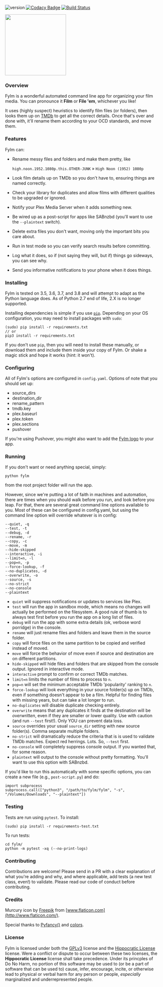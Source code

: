 ![version](https://img.shields.io/badge/version-0.3.0--beta-green.svg) [![Codacy Badge](https://app.codacy.com/project/badge/Grade/d88f475bb75b424692f0e7201ad3e888)](https://www.codacy.com/gh/brandonscript/fylm/dashboard?utm_source=github.com&amp;utm_medium=referral&amp;utm_content=brandonscript/fylm&amp;utm_campaign=Badge_Grade) [![Build Status](https://travis-ci.org/brandonscript/fylm.svg?branch=main)](https://travis-ci.org/brandonscript/fylm)

<img src="https://i.imgur.com/X53grFH.png" width="200">

### Overview

Fylm is a wonderful automated command line app for organizing your film media. You can pronounce it **Film** or **File 'em**, whichever you like!

It uses (highly suspect) heuristics to identify film files (or folders), then looks them up on [TMDb](https://www.themoviedb.org) to get all the correct details. Once that's over and done with, it'll rename them according to your OCD standards, and move them.

### Features

Fylm can:

- Rename messy files and folders and make them pretty, like

  `high.noon.1952.1080p.this.OTHER-JUNK` » `High Noon (1952) 1080p`
- Look film details up on TMDb so you don't have to, ensuring things are named correctly.
- Check your library for duplicates and allow films with different qualities to be upgraded or ignored.
- Notify your Plex Media Server when it adds something new.
- Be wired up as a post-script for apps like SABnzbd (you'll want to use the `--plaintext` switch).
- Delete extra files you don't want, moving only the important bits you care about.
- Run in test mode so you can verify search results before committing.
- Log what it does, so if (not saying they will, but if) things go sideways, you can see why.
- Send you informative notifications to your phone when it does things.

### Installing

Fylm is tested on 3.5, 3.6, 3.7, and 3.8 and will attempt to adapt as the Python language does.
As of Python 2.7 end of life, 2.X is no longer supported.

Installing dependencies is simple if you use [`pip`](https://pip.pypa.io/en/stable/installing/). Depending on your OS configuration, you may need to install packages with `sudo`:

    (sudo) pip install -r requirements.txt
    // or
    pip3 install -r requirements.txt

If you don't use `pip`, then you will need to install these manually, or download them and include them inside your copy of Fylm. Or shake a magic stick and hope it works (hint: it won't).

### Configuring

All of Fylm's options are configured in `config.yaml`. Options of note that you should set up:

- source_dirs
- destination_dir
- rename_pattern
- tmdb.key
- plex.baseurl
- plex.token
- plex.sections
- pushover

If you're using Pushover, you might also want to add the [Fylm logo](https://imgur.com/a/wm3LS) to your app.

### Running

If you don't want or need anything special, simply:

    python fylm

from the root project folder will run the app.

However, since we're putting a lot of faith in machines and automation, there are times when you should walk before you run, and look before you leap. For that, there are several great command line options available to you. Most of these can be configured in config.yaml, but using the command line option will override whatever is in config:

    --quiet, -q
    --test, -t
    --debug, -d
    --rename, -r
    --copy, -c
    --move, -m
    --hide-skipped
    --interactive, -i
    --limit=n, -l
    --pop=n, -p
    --force-lookup, -f
    --no-duplicates, -d
    --overwrite, -o
    --source, -s
    --no-strict
    --no-console
    --plaintext
    
- `quiet` will suppress notifications or updates to services like Plex.
- `test` will run the app in sandbox mode, which means no changes will actually be performed on the filesystem. A good rule of thumb is to always test first before you run the app on a long list of files.
- `debug` will run the app with some extra details (ok, verbose word porridge) in the console.
- `rename` will just rename files and folders and leave them in the source folder.
- `copy` will force files on the same partition to be copied and verified instead of moved.
- `move` will force the behavior of move even if source and destination are on different partitions.
- `hide-skipped` will hide files and folders that are skipped from the console output. Ignored in interactive mode.
- `interactive` prompt to confirm or correct TMDb matches.
- `limit=n` limits the number of films to process to `n`.
- `pop=n` will set the minimum acceptable TMDb 'popularity' ranking to `n`.
- `force-lookup` will look everything in your source folder(s) up on TMDb, even if something doesn't appear to be a film. Helpful for finding files with missing years, but can take a lot longer to run.
- `no-duplicates` will disable duplicate checking entirely.
- `overwrite` means that any duplicates it finds at the destination will be *overwritten*, even if they are smaller or lower quality. Use with caution (and run `--test` first!). Only YOU can prevent data loss.
- `source` overrides your usual `source_dir` setting with new source folder(s). Comma separate multiple folders.
- `no-strict` will dramatically reduce the criteria that is is used to validate TMDb matches. Expect red herrings. Lots. So, `--test` first.
- `no-console` will completely suppress console output. If you wanted that, for some reason.
- `plaintext` will output to the console without pretty formatting. You'll want to use this option with SABnzbd.

If you'd like to run this automatically with some specific options, you can create a new file (e.g., `post-script.py`) and do:

    import subprocess
    subprocess.call(["python3", "/path/to/fylm/fylm", "-s", "/Volumes/Downloads", "--plaintext"])

### Testing

Tests are run using `pytest`. To install:

    (sudo) pip install -r requirements-test.txt

To run tests:

    cd fylm/
    python -m pytest -xq (--no-print-logs)

### Contributing

Contributions are welcome! Please send in a PR with a clear explanation of what you're adding and why, and where applicable, add tests (a new test class, even!) to validate. Please read our code of conduct before contributing.

### Credits

Murcury icon by [Freepik](https://www.flaticon.com/authors/freepik) from [www.flaticon.com](http://www.flaticon.com/).

Special thanks to [Pyfancy()](https://github.com/ilovecode1/Pyfancy-2) and [colors](https://github.com/jonathaneunice/colors/).

### License

Fylm is licensed under both the [GPLv3](https://www.gnu.org/licenses/gpl-3.0.en.html) license and the [Hippocratic License](https://firstdonoharm.dev/version/2/1/license.html) license. Were a conflict or dispute to occur between these two licenses, the **Hippocratic License** license shall take precedence. Under its princples of Do No Harm, no portion of this software may be used to (or be a part of software that can be used to) cause, infer, encourage, incite, or otherwise lead to physical or verbal harm for any person or people, _especially_ marginalized and underrepresented people.
